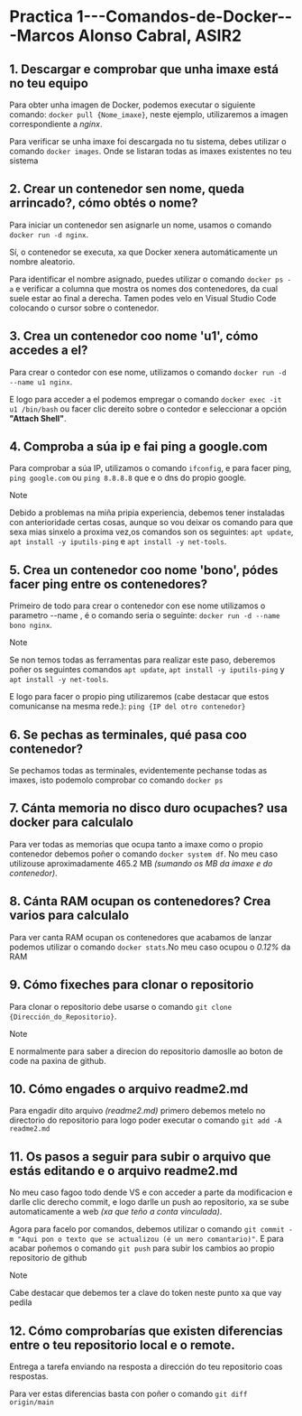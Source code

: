 # Practica 1---Comandos-de-Docker---Marcos Alonso Cabral, ASIR2

## 1. Descargar e comprobar que unha imaxe está no teu equipo
Para obter unha imagen de Docker, podemos executar o siguiente comando: `docker pull {Nome_imaxe}`, neste ejemplo, utilizaremos a imagen correspondiente a _nginx_.

Para verificar se unha imaxe foi descargada no tu sistema, debes utilizar o comando `docker images`. Onde se listaran todas as imaxes existentes no teu sistema

## 2. Crear un contenedor sen nome, queda arrincado?, cómo obtés o nome?
Para iniciar un contenedor sen asignarle un nome, usamos o comando `docker run -d nginx`.

Sí, o contenedor se executa, xa que Docker xenera automáticamente un nombre aleatorio.

Para identificar el nombre asignado, puedes utilizar o comando `docker ps -a` e verificar a columna que mostra os nomes dos contenedores, da cual suele estar ao final a derecha. Tamen podes velo en Visual Studio Code colocando o cursor sobre o contenedor.

## 3. Crea un contenedor coo nome 'u1', cómo accedes a el?

Para crear o contedor con ese nome, utilizamos o comando `docker run -d --name u1 nginx`.

E logo para acceder a el podemos empregar o comando `docker exec -it u1 /bin/bash` ou facer clic dereito sobre o contedor e seleccionar a opción **"Attach Shell"**.

## 4. Comproba a súa ip e fai ping a google.com

Para comprobar a súa IP, utilizamos o comando `ifconfig`, e para facer ping, `ping google.com` ou `ping 8.8.8.8` que e o dns do propio google.

>[!NOTE]
>
>Debido a problemas na miña pripia experiencia, debemos tener instaladas con anterioridade certas cosas, aunque so vou deixar os comando para que sexa mias sinxelo a proxima vez,os comandos son os seguintes: `apt update`, `apt install -y iputils-ping` e `apt install -y net-tools`.

## 5. Crea un contenedor coo nome 'bono', pódes facer ping entre os contenedores?

Primeiro de todo para crear o contenedor con ese nome utilizamos o parametro --name , é o comando seria o seguinte: `docker run -d --name bono nginx`.
>[!NOTE]
>
>Se non temos todas as ferramentas para realizar este paso, deberemos poñer os seguintes comandos `apt update`, `apt install -y iputils-ping` y `apt install -y net-tools`.

E logo para facer o propio ping utilizaremos (cabe destacar que estos comunicanse na mesma rede.):  `ping {IP del otro contenedor}`

## 6. Se pechas as terminales, qué pasa coo contenedor?

Se pechamos todas as terminales, evidentemente pechanse todas as imaxes, isto podemolo comprobar co comando `docker ps`

## 7. Cánta memoria no disco duro ocupaches? usa docker para calculalo

Para ver todas as memorias que ocupa tanto a imaxe como o propio contenedor debemos poñer o comando `docker system df`. No meu caso utilizouse aproximadamente 465.2 MB _(sumando os MB da imaxe e do contenedor)_.

## 8. Cánta RAM ocupan os contenedores? Crea varios para calculalo

Para ver canta RAM ocupan os contenedores que acabamos de lanzar podemos utilizar o comando `docker stats`.No meu caso ocupou o _0.12%_ da RAM

## 9. Cómo fixeches para clonar o repositorio

Para clonar o repositorio debe usarse o comando `git clone {Dirección_do_Repositorio}`. 

>[!NOTE]
>E normalmente para saber a direcion do repositorio damoslle ao boton de code na paxina de github.

## 10. Cómo engades o arquivo readme2.md

Para engadir dito arquivo _(readme2.md)_ primero debemos metelo no directorio do repositorio para logo poder executar o comando `git add -A readme2.md`

## 11. Os pasos a seguir para subir o arquivo que estás editando e o arquivo readme2.md

No meu caso fagoo todo dende VS e con acceder a parte da modificacion e darlle clic derecho commit, e logo darlle un push ao repositorio, xa se sube automaticamente a web _(xa que teño a conta vinculada)_.

Agora para facelo por comandos, debemos utilizar o comando `git commit -m "Aqui pon o texto que se actualizou (é un mero comantario)"`.
E para acabar poñemos o comando `git push` para subir los cambios ao propio repositorio de github 

>[!NOTE]
>Cabe destacar que debemos ter a clave do token neste punto xa que vay pedila

## 12. Cómo comprobarías que existen diferencias entre o teu repositorio local e o remote.

Entrega a tarefa enviando na resposta a dirección do teu repositorio coas respostas.

Para ver estas diferencias basta con poñer o comando `git diff origin/main`

